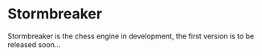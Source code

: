 # Stormbreaker

Stormbreaker is the chess engine in development, the first version is to be released soon...
